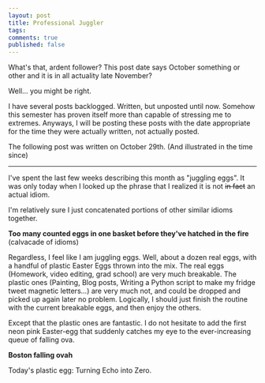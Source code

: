 ```yaml
---
layout: post
title: Professional Juggler
tags:
comments: true
published: false
---
```


What's that, ardent follower? This post date says October something or other and it is in all actuality late November?

Well... you might be right.

I have several posts backlogged. Written, but unposted until now. Somehow this semester has proven itself more than capable of stressing me to extremes.
Anyways, I will be posting these posts with the date appropriate for the time they were actually written, not actually posted.

The following post was written on October 29th. (And illustrated in the time since)

------------------------------------------------------------------------

I've spent the last few weeks describing this month as "juggling eggs".
It was only today when I looked up the phrase that I realized it is not ~~in fact~~ an actual idiom.

I'm relatively sure I just concatenated portions of other similar idioms together.

**Too many counted eggs in one basket before they've hatched in the fire** (calvacade of idioms)

Regardless, I feel like I am juggling eggs. Well, about a dozen real eggs, with a handful of plastic Easter Eggs thrown into the mix. The real eggs (Homework, video editing, grad school) are very much breakable. The plastic ones (Painting, Blog posts, Writing a Python script to make my fridge tweet magnetic letters...) are very much not, and could be dropped and picked up again later no problem.
Logically, I should just finish the routine with the current breakable eggs, and then enjoy the others.

Except that the plastic ones are fantastic. I do not hesitate to add the first neon pink Easter-egg that suddenly catches my eye to the ever-increasing queue of falling ova.

**Boston falling ovah**

Today's plastic egg: Turning Echo into Zero.
